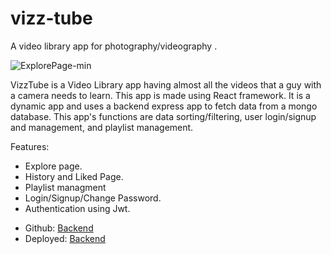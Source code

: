 # vizz-tube
A video library app for photography/videography .



![ExplorePage-min](https://user-images.githubusercontent.com/66728108/124352013-60ba9380-dc1b-11eb-970d-d8eb823a8f31.gif)

VizzTube is a Video Library app having almost all the videos that a guy with a camera needs to learn. This app is made using React framework. It is a dynamic app and uses a backend express app to fetch data from a mongo database. This app's functions are data sorting/filtering, user login/signup and management, and playlist management.

Features:
- Explore page.
- History and Liked Page.
- Playlist managment
- Login/Signup/Change Password.
- Authentication using Jwt.

* Github: [Backend](https://github.com/utsavkumar-280/vizztube-backend)
* Deployed: [Backend](https://vizztube-apis.herokuapp.com/)
